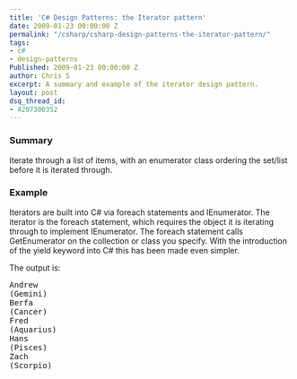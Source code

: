```yaml
---
title: 'C# Design Patterns: the Iterator pattern'
date: 2009-01-23 00:00:00 Z
permalink: "/csharp/csharp-design-patterns-the-iterator-pattern/"
tags:
- c#
- design-patterns
Published: 2009-01-23 00:00:00 Z
author: Chris S
excerpt: A summary and example of the iterator design pattern.
layout: post
dsq_thread_id:
- 4207300352
---
```


### Summary

Iterate through a list of items, with an enumerator class ordering the set/list before it is iterated through. 

<!--more-->

### Example

Iterators are built into C# via foreach statements and IEnumerator. The iterator is the foreach statement, which requires the object it is iterating through to implement IEnumerator. The foreach statement calls GetEnumerator on the collection or class you specify. With the introduction of the yield keyword into C# this has been made even simpler.

<script src="https://gist.github.com/yetanotherchris/4746312.js"></script>

The output is:

<pre>Andrew
(Gemini)
Berfa
(Cancer)
Fred
(Aquarius)
Hans
(Pisces)
Zach
(Scorpio)
</pre>